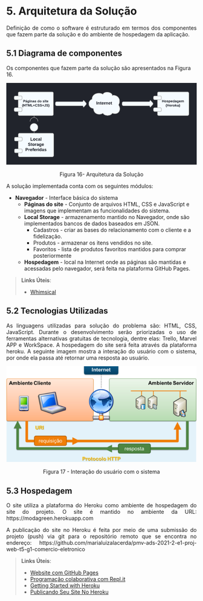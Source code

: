 # 5. Arquitetura da Solução

<p align="justify">Definição de como o software é estruturado em termos dos componentes que fazem parte da solução e do ambiente de hospedagem da aplicação.</p>

## 5.1 Diagrama de componentes

Os componentes que fazem parte da solução são apresentados na Figura 16.

<p align="center">
<img src="https://github.com/ICEI-PUC-Minas-PMV-ADS/pmv-ads-2021-2-e1-proj-web-t5-g1-comercio-eletronico/blob/main/docs/img/diagramadecomponentes.png?raw=true" alt="Diagrama de Componentes">
</p>
<p align="center">Figura 16- Arquitetura da Solução</p>

A solução implementada conta com os seguintes módulos:
- **Navegador** - Interface básica do sistema  
  - **Páginas do site** - Conjunto de arquivos HTML, CSS e JavaScript e imagens que implementam as funcionalidades do sistema.
   - **Local Storage** - armazenamento mantido no Navegador, onde são implementados bancos de dados baseados em JSON.  
      - Cadastros - criar as bases do relacionamento com o cliente e a fidelização.
      - Produtos - armazenar os itens vendidos no site.
      - Favoritos - lista de produtos favoritos mantidos para comprar posteriormente
   - **Hospedagem** - local na Internet onde as páginas são mantidas e acessadas pelo navegador, será feita na plataforma GitHub Pages.

> **Links Úteis**:
> - [Whimsical](https://whimsical.com/)

## 5.2 Tecnologias Utilizadas

<p align="justify">As linguagens utilizadas para solução do problema são: HTML, CSS, JavaScript. Durante o desenvolvimento serão priorizadas o uso de ferramentas alternativas gratuitas de tecnologia, dentre elas: Trello, Marvel APP e WorkSpace. A hospedagem do site será feita através da plataforma heroku.
A seguinte imagem mostra a interação do usuário com o sistema, por onde ela passa até retornar uma resposta ao usuário.</p>

<p align="center">
<img src="https://github.com/ICEI-PUC-Minas-PMV-ADS/pmv-ads-2021-2-e1-proj-web-t5-g1-comercio-eletronico/blob/main/docs/img/intera%C3%A7%C3%A3odousiario.png?raw=true" alt="Intereção do Usuario">
</p>
<p align="center">Figura 17 - Interação do usuário com o sistema</p>

## 5.3 Hospedagem

<p align="justify">O site utiliza a plataforma do Heroku como ambiente de hospedagem do site do projeto. O site é mantido no ambiente da URL: https://modagreen.herokuapp.com</p>

<p align="justify">A publicação do site no Heroku é feita por meio de uma submissão do projeto (push) via git para o repositório remoto que se encontra no endereço: https://github.com/marialuizalacerda/pmv-ads-2021-2-e1-proj-web-t5-g1-comercio-eletronico</p>

> **Links Úteis**:
>
> - [Website com GitHub Pages](https://pages.github.com/)
> - [Programação colaborativa com Repl.it](https://repl.it/)
> - [Getting Started with Heroku](https://devcenter.heroku.com/start)
> - [Publicando Seu Site No Heroku](http://pythonclub.com.br/publicando-seu-hello-world-no-heroku.html)
